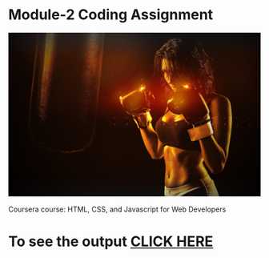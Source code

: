 # Module-2 Coding Assignment

![BACKGROUND IMAGE](https://github.com/Devansh-DJ007/Sample/blob/f055c43f7fd1d4fcfb2e9476954167f3ba67ea3b/GYM%20MEMBERSHIP%20WEBSITE/IMAGES/bg.jpg)

Coursera course: HTML, CSS, and Javascript for Web Developers

# To see the output [CLICK HERE](https://devansh-dj007.github.io/Sample/GYM%20MEMBERSHIP%20WEBSITE/index.html)

